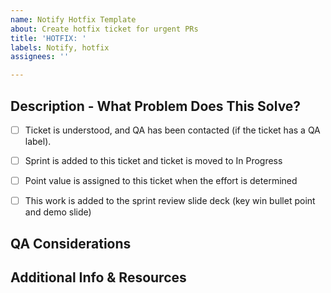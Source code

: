 ```yaml
---
name: Notify Hotfix Template
about: Create hotfix ticket for urgent PRs
title: 'HOTFIX: '
labels: Notify, hotfix
assignees: ''

---
```


## Description - What Problem Does This Solve?

<!--_**Required.** Briefly describe the problem below this line. Note that all of this can be filled in when the PR is in review_-->

- [ ] Ticket is understood, and QA has been contacted (if the ticket has a QA label).
- [ ] Sprint is added to this ticket and ticket is moved to In Progress
- [ ] Point value is assigned to this ticket when the effort is determined
- [ ] This work is added to the sprint review slide deck (key win bullet point and demo slide)


## QA Considerations
<!-- Populate with relevant info for QA. Leave blank if QA is not applicable on this ticket. -->

## Additional Info & Resources
<!--Always attempt to include additional information.  This could include screenshots, log snippets, links to applicable code files, and/or articles/websites that have relevant info on the issue. Leave blank if n/a.-->
